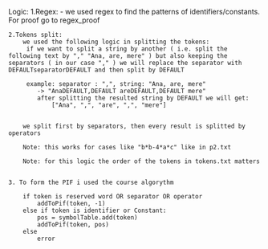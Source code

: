 Logic:
    1.Regex:
        - we used regex to find the patterns of identifiers/constants. For proof go to regex_proof

    2.Tokens split:
        we used the following logic in splitting the tokens:
         if we want to split a string by another ( i.e. split the following text by "," "Ana, are, mere" ) but also keeping the separators ( in our case "," ) we will replace the separator with DEFAULTseparatorDEFAULT and then split by DEFAULT

         example: separator : ",", string: "Ana, are, mere"
            -> "AnaDEFAULT,DEFAULT areDEFAULT,DEFAULT mere"
            after splitting the resulted string by DEFAULT we will get:
                ["Ana", ",", "are", ",", "mere"]


        we split first by separators, then every result is splitted by operators

        Note: this works for cases like "b*b-4*a*c" like in p2.txt

        Note: for this logic the order of the tokens in tokens.txt matters

    
    3. To form the PIF i used the course algorythm

        if token is reserved word OR separator OR operator
            addToPif(token, -1)
        else if token is identifier or Constant:
            pos = symbolTable.add(token)
            addToPif(token, pos)
        else
            error